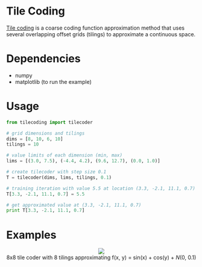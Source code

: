 # Tile Coding

[Tile coding](https://webdocs.cs.ualberta.ca/~sutton/book/8/node6.html) is a coarse coding function approximation method that uses several overlapping offset grids (tilings) to approximate a continuous space.

# Dependencies

* numpy
* matplotlib (to run the example)

# Usage

```python
from tilecoding import tilecoder

# grid dimensions and tilings
dims = [8, 10, 6, 10]
tilings = 10

# value limits of each dimension (min, max)
lims = [(3.0, 7.5), (-4.4, 4.2), (9.6, 12.7), (0.0, 1.0)]

# create tilecoder with step size 0.1
T = tilecoder(dims, lims, tilings, 0.1)

# training iteration with value 5.5 at location (3.3, -2.1, 11.1, 0.7)
T[3.3, -2.1, 11.1, 0.7] = 5.5

# get approximated value at (3.3, -2.1, 11.1, 0.7)
print T[3.3, -2.1, 11.1, 0.7]
```

# Examples
<p align="center">
  <img src="https://github.com/MeepMoop/tilecoding/blob/master/examples/tc_sincos.png?raw=true"><br>
  8x8 tile coder with 8 tilings approximating f(x, y) = sin(x) + cos(y) + <i>N</i>(0, 0.1)<br><br>
</p>
